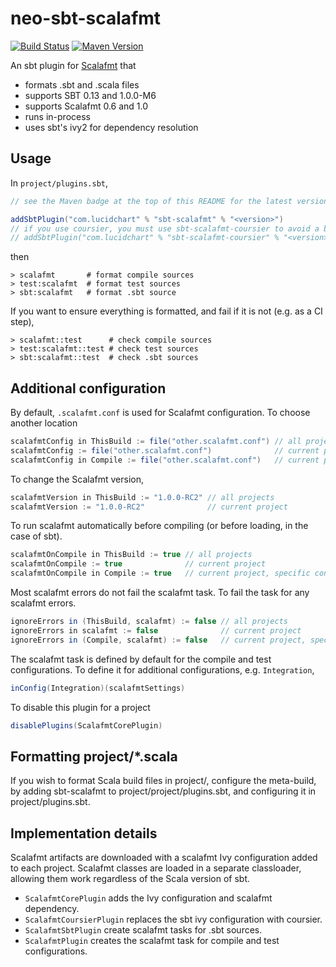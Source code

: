 # neo-sbt-scalafmt

[![Build Status](https://travis-ci.org/lucidsoftware/neo-sbt-scalafmt.svg)](https://travis-ci.org/lucidsoftware/neo-sbt-scalafmt)
[![Maven Version](https://img.shields.io/maven-central/v/com.lucidchart/scalafmt-api.svg)](https://search.maven.org/#search%7Cga%7C1%7Cg%3A%22com.lucidchart%22%20AND%20a%3A%22scalafmt-api%22)

An sbt plugin for [Scalafmt](http://scalameta.org/scalafmt/) that

* formats .sbt and .scala files
* supports SBT 0.13 and 1.0.0-M6
* supports Scalafmt 0.6 and 1.0
* runs in-process
* uses sbt's ivy2 for dependency resolution

## Usage

In `project/plugins.sbt`,

```scala
// see the Maven badge at the top of this README for the latest version

addSbtPlugin("com.lucidchart" % "sbt-scalafmt" % "<version>")
// if you use coursier, you must use sbt-scalafmt-coursier to avoid a bug
// addSbtPlugin("com.lucidchart" % "sbt-scalafmt-coursier" % "<version>")
```

then

```
> scalafmt       # format compile sources
> test:scalafmt  # format test sources
> sbt:scalafmt   # format .sbt source
```

If you want to ensure everything is formatted, and fail if it is not (e.g. as a CI step),

```
> scalafmt::test      # check compile sources
> test:scalafmt::test # check test sources
> sbt:scalafmt::test  # check .sbt sources
```

## Additional configuration

By default, `.scalafmt.conf` is used for Scalafmt configuration. To choose another location

```scala
scalafmtConfig in ThisBuild := file("other.scalafmt.conf") // all projects
scalafmtConfig := file("other.scalafmt.conf")              // current project
scalafmtConfig in Compile := file("other.scalafmt.conf")   // current project, specific configuration
```

To change the Scalafmt version,

```scala
scalafmtVersion in ThisBuild := "1.0.0-RC2" // all projects
scalafmtVersion := "1.0.0-RC2"              // current project
```

To run scalafmt automatically before compiling (or before loading, in the case of sbt).

```scala
scalafmtOnCompile in ThisBuild := true // all projects
scalafmtOnCompile := true              // current project
scalafmtOnCompile in Compile := true   // current project, specific configuration
```

Most scalafmt errors do not fail the scalafmt task. To fail the task for any scalafmt errors.

```scala
ignoreErrors in (ThisBuild, scalafmt) := false // all projects
ignoreErrors in scalafmt := false              // current project
ignoreErrors in (Compile, scalafmt) := false   // current project, specific configuration
```

The scalafmt task is defined by default for the compile and test configurations. To define it for additional
configurations, e.g. `Integration`,

```scala
inConfig(Integration)(scalafmtSettings)
```

To disable this plugin for a project

```scala
disablePlugins(ScalafmtCorePlugin)
```

## Formatting project/*.scala

If you wish to format Scala build files in project/, configure the meta-build, by adding sbt-scalafmt to
project/project/plugins.sbt, and configuring it in project/plugins.sbt.

## Implementation details

Scalafmt artifacts are downloaded with a scalafmt Ivy configuration added to each project. Scalafmt classes are loaded
in a separate classloader, allowing them work regardless of the Scala version of sbt.

* `ScalafmtCorePlugin` adds the Ivy configuration and scalafmt dependency.
* `ScalafmtCoursierPlugin` replaces the sbt ivy configuration with coursier.
* `ScalafmtSbtPlugin` create scalafmt tasks for .sbt sources.
* `ScalafmtPlugin` creates the scalafmt task for compile and test configurations.
